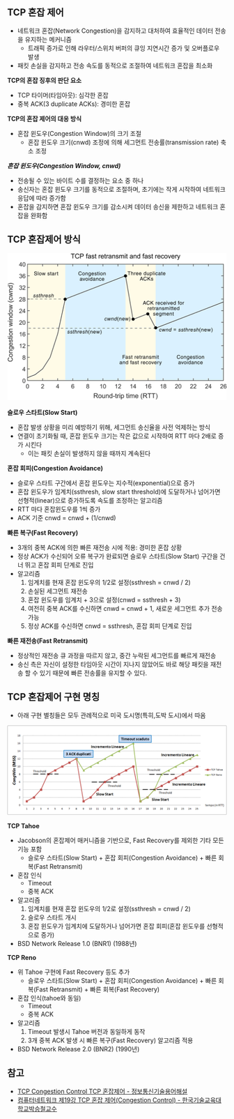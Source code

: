 ## TCP 혼잡 제어
- 네트워크 혼잡(Network Congestion)을 감지하고 대처하여 효율적인 데이터 전송을 유지하는 메커니즘
  - 트래픽 증가로 인해 라우터/스위치 버퍼의 큐잉 지연시간 증가 및 오버플로우 발생
- 패킷 손실을 감지하고 전송 속도를 동적으로 조절하여 네트워크 혼잡을 최소화

**TCP의 혼잡 징후의 판단 요소**
- TCP 타이머(타임아웃): 심각한 혼잡
- 중복 ACK(3 duplicate ACKs): 경미한 혼잡

**TCP의 혼잡 제어의 대응 방식**
- 혼잡 윈도우(Congestion Window)의 크기 조절
  - 혼잡 윈도우 크기(cnwd) 조정에 의해 세그먼트 전송률(transmission rate) 축소 조정

***혼잡 윈도우(Congestion Window, cnwd)***
- 전송될 수 있는 바이트 수를 결정하는 요소 중 하나
- 송신자는 혼잡 윈도우 크기를 동적으로 조절하며, 초기에는 작게 시작하여 네트워크 응답에 따라 증가함
- 혼잡을 감지하면 혼잡 윈도우 크기를 감소시켜 데이터 송신을 제한하고 네트워크 혼잡을 완화함

## TCP 혼잡제어 방식
![tcp_fast_retransmit_and_fast_recovery](./images/tcp_fast_retransmit_and_fast_recovery.jpeg)

**슬로우 스타트(Slow Start)**
- 혼잡 발생 상황을 미리 예방하기 위해, 세그먼트 송신율을 사전 억제하는 방식
- 연결이 초기화될 때, 혼잡 윈도우 크기는 작은 값으로 시작하여 RTT 마다 2배로 증가 시킨다
  - 이는 패킷 손실이 발생하지 않을 때까지 계속된다

**혼잡 회피(Congestion Avoidance)**
- 슬로우 스타트 구간에서 혼잡 윈도우는 지수적(exponential)으로 증가
- 혼잡 윈도우가 임계치(ssthresh, slow start threshold)에 도달하거나 넘어가면 선형적(linear)으로 증가하도록 속도를 조정하는 알고리즘
- RTT 마다 혼잡윈도우를 1씩 증가
- ACK 기준 cnwd = cnwd + (1/cnwd)

**빠른 복구(Fast Recovery)**
- 3개의 중복 ACK에 의한 빠른 재전송 시에 적용: 경미한 혼잡 상황
- 정상 ACK가 수신되어 오류 복구가 완료되면 슬로우 스타트(Slow Start) 구간을 건너 뛰고 혼잡 회피 단계로 진입
- 알고리즘
  1. 임계치를 현재 혼잡 윈도우의 1/2로 설정(ssthresh = cnwd / 2)
  1. 손실된 세그먼트 재전송
  1. 혼잡 윈도우를 임계치 + 3으로 설정(cnwd = ssthresh + 3)
  1. 여전히 중복 ACK를 수신하면 cnwd = cnwd + 1, 새로운 세그먼트 추가 전송 가능
  1. 정상 ACK를 수신하면 cnwd = ssthresh, 혼잡 회피 단계로 진입

**빠른 재전송(Fast Retransmit)**
- 정상적인 재전송 큐 과정을 따르지 않고, 중간 누락된 세그먼트를 빠르게 재전송
- 송신 측은 자신이 설정한 타임아웃 시간이 지나지 않았어도 바로 해당 패킷을 재전송 할 수 있기 때문에 빠른 전송률을 유지할 수 있다.

## TCP 혼잡제어 구현 명칭
- 아래 구현 별칭들은 모두 관례적으로 미국 도시명(특히,도박 도시)에서 따옴

![CongWin_in_TCP_Tahoe_e_Reno](./images/CongWin_in_TCP_Tahoe_e_Reno.png)

**TCP Tahoe**
- Jacobson의 혼잡제어 매커니즘을 기반으로, Fast Recovery를 제외한 기타 모든 기능 포함
  - 슬로우 스타트(Slow Start) + 혼잡 회피(Congestion Avoidance) + 빠른 회복(Fast Retransmit)
- 혼잡 인식
  - Timeout
  - 중복 ACK
- 알고리즘
  1. 임계치를 현재 혼잡 윈도우의 1/2로 설정(ssthresh = cnwd / 2)
  1. 슬로우 스타트 개시
  1. 혼잡 윈도우가 임계치에 도달하거나 넘어가면 혼잡 회피(혼잡 윈도우를 선형적으로 증가)
- BSD Network Release 1.0 (BNR1) (1988년)

**TCP Reno**
- 위 Tahoe 구현에 Fast Recovery 등도 추가 
  - 슬로우 스타트(Slow Start) + 혼잡 회피(Congestion Avoidance) + 빠른 회복(Fast Retransmit) + 빠른 회복(Fast Recovery)
- 혼잡 인식(tahoe와 동일)
  - Timeout
  - 중복 ACK
- 알고리즘
  1. Timeout 발생시 Tahoe 버전과 동일하게 동작
  1. 3개 중복 ACK 발생 시 빠른 복구(Fast Recovery) 알고리즘 적용
- BSD Network Release 2.0 (BNR2) (1990년)

## 참고
- [TCP Congestion Control TCP 혼잡제어 - 정보통신기술용어해설](http://www.ktword.co.kr/test/view/view.php?m_temp1=5536)
- [컴퓨터네트워크 제19강 TCP 혼잡 제어(Congestion Control) - 한국기술교육대학교박승철교수](https://www.youtube.com/watch?v=R2dWNQTABcI&list=LL&index=1)